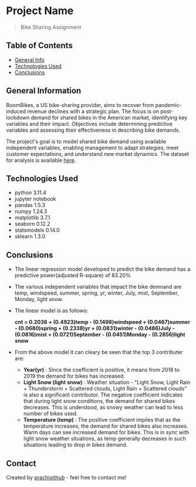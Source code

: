 # Project Name
> Bike Sharing Assignment


## Table of Contents
* [General Info](#general-information)
* [Technologies Used](#technologies-used)
* [Conclusions](#conclusions)

<!-- You can include any other section that is pertinent to your problem -->

## General Information
BoomBikes, a US bike-sharing provider, aims to recover from pandemic-induced revenue declines with a strategic plan. The focus is on post-lockdown demand for shared bikes in the American market, identifying key variables and their impact. Objectives include determining predictive variables and assessing their effectiveness in describing bike demands. 

The project's goal is to model shared bike demand using available independent variables, enabling management to adapt strategies, meet customer expectations, and understand new market dynamics. The dataset for analysis is available [here](day.csv).

## Technologies Used
- python 3.11.4
- jupyter notebook
- pandas 1.5.3
- numpy 1.24.3
- matplotlib 3.7.1
- seaborn 0.12.2
- statsmodels 0.14.0
- sklearn 1.3.0

## Conclusions
- The linear regression model developed to predict the bike demand has a predictive power(adjusted R-square) of 83.20%
- The various independent variables that impact the bike demnand are temp, windspeed, summer, spring, yr, winter, July, mist, September, Monday, light snow.
- The linear model is as follows:

     __cnt = 0.2036 + (0.4923)temp - (0.1498)windspeed + (0.0467)summer - (0.0680)spring + (0.2338)yr + (0.0831)winter - (0.0486)July
    -(0.0816)mist + (0.0721)September - (0.0451)Monday - (0.2856)light snow__
- From the above model it can cleary be seen that the top 3 contributer are:
    - **Year(yr)** : Since the coefficient is positive, it means from 2018 to 2019 the demand for bikes has increased.
    - **Light Snow (light snow)** : Weather situation - "Light Snow, Light Rain + Thunderstorm + Scattered clouds, Light Rain + Scattered clouds" is also a significant contributor. The negative coefficient indicates that during light snow conditions, the demand for shared bikes decreases. This is understood, as snowy weather can lead to less number of bikes used.
    - **Temperature (temp)** : The positive coefficient implies that as the temperature increases, the demand for shared bikes also increases. Warm days can see increased demand for bikes. This is in sync with light snow weather situations, as temp generally decreases in such situations leading to drop in bikes demand. 

## Contact
Created by [prachigithub](https://github.com/prachigithub/) - feel free to contact me!